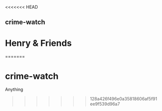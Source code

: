 <<<<<<< HEAD
## crime-watch
# Henry & Friends
=======
# crime-watch
Anything
>>>>>>> 128a426f496e0a35818606af5f91ee9f539d96a7
